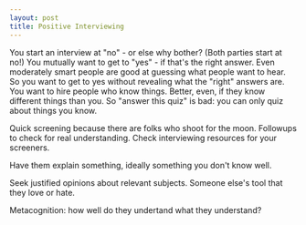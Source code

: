 ```yaml
---
layout: post
title: Positive Interviewing
---
```


You start an interview at "no" - or else why bother?
(Both parties start at no!)
You mutually want to get to "yes" - if that's the right answer.
Even moderately smart people are good at guessing what people want to hear.
So you want to get to yes without revealing what the "right" answers are.
You want to hire people who know things.
Better, even, if they know different things than you.
So "answer this quiz" is bad: you can only quiz about things you know.

Quick screening
because there are folks
who shoot for the moon.
Followups to check for real understanding.
Check interviewing resources for your screeners.

Have them explain something,
ideally something you don't know well.

Seek justified opinions about relevant subjects.
Someone else's tool that they love or hate.

Metacognition: how well do they undertand
what they understand?
